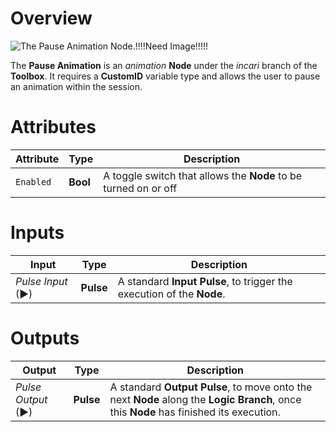 # Overview

![The Pause Animation Node.]()!!!!Need Image!!!!!

The **Pause Animation** is an *animation* **Node** under the *incari* branch of the **Toolbox**. It requires a **CustomID** variable type and allows the user to pause an animation within the session. 

# Attributes

|Attribute|Type|Description|
|---|---|---|
|`Enabled`|**Bool**|A toggle switch that allows the **Node** to be turned on or off|

# Inputs

|Input|Type|Description|
|---|---|---|
|*Pulse Input* (►)|**Pulse**|A standard **Input Pulse**, to trigger the execution of the **Node**.|

# Outputs

|Output|Type|Description|
|---|---|---|
|*Pulse Output* (►)|**Pulse**|A standard **Output Pulse**, to move onto the next **Node** along the **Logic Branch**, once this **Node** has finished its execution.|


